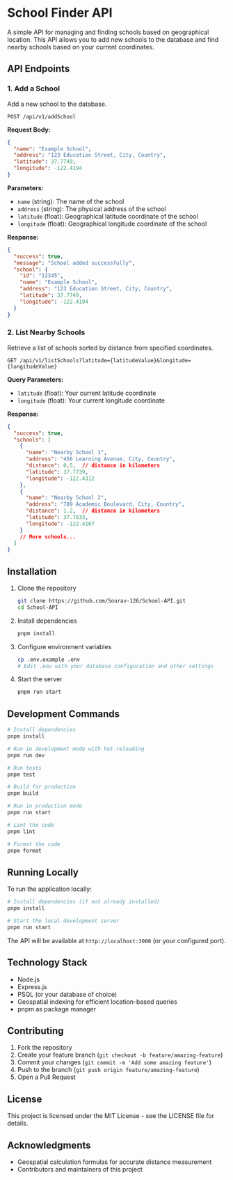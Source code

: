 # School Finder API

A simple API for managing and finding schools based on geographical location. This API allows you to add new schools to the database and find nearby schools based on your current coordinates.

## API Endpoints

### 1. Add a School

Add a new school to the database.

```
POST /api/v1/addSchool
```

**Request Body:**
```json
{
  "name": "Example School",
  "address": "123 Education Street, City, Country",
  "latitude": 37.7749,
  "longitude": -122.4194
}
```

**Parameters:**
- `name` (string): The name of the school
- `address` (string): The physical address of the school
- `latitude` (float): Geographical latitude coordinate of the school
- `longitude` (float): Geographical longitude coordinate of the school

**Response:**
```json
{
  "success": true,
  "message": "School added successfully",
  "school": {
    "id": "12345",
    "name": "Example School",
    "address": "123 Education Street, City, Country",
    "latitude": 37.7749,
    "longitude": -122.4194
  }
}
```

### 2. List Nearby Schools

Retrieve a list of schools sorted by distance from specified coordinates.

```
GET /api/v1/listSchools?latitude={latitudeValue}&longitude={longitudeValue}
```

**Query Parameters:**
- `latitude` (float): Your current latitude coordinate
- `longitude` (float): Your current longitude coordinate

**Response:**
```json
{
  "success": true,
  "schools": [
    {
      "name": "Nearby School 1",
      "address": "456 Learning Avenue, City, Country",
      "distance": 0.5,  // distance in kilometers
      "latitude": 37.7739,
      "longitude": -122.4312
    },
    {
      "name": "Nearby School 2",
      "address": "789 Academic Boulevard, City, Country",
      "distance": 1.2,  // distance in kilometers
      "latitude": 37.7833,
      "longitude": -122.4167
    }
    // More schools...
  ]
}
```

## Installation

1. Clone the repository
   ```bash
   git clone https://github.com/Sourav-126/School-API.git
   cd School-API
   ```

2. Install dependencies
   ```bash
   pnpm install
   ```

3. Configure environment variables
   ```bash
   cp .env.example .env
   # Edit .env with your database configuration and other settings
   ```

4. Start the server
   ```bash
   pnpm run start
   ```

## Development Commands

```bash
# Install dependencies
pnpm install

# Run in development mode with hot-reloading
pnpm run dev

# Run tests
pnpm test

# Build for production
pnpm build

# Run in production mode
pnpm run start

# Lint the code
pnpm lint

# Format the code
pnpm format
```

## Running Locally

To run the application locally:

```bash
# Install dependencies (if not already installed)
pnpm install

# Start the local development server
pnpm run start
```

The API will be available at `http://localhost:3000` (or your configured port).

## Technology Stack

- Node.js
- Express.js
- PSQL (or your database of choice)
- Geospatial indexing for efficient location-based queries
- pnpm as package manager

## Contributing

1. Fork the repository
2. Create your feature branch (`git checkout -b feature/amazing-feature`)
3. Commit your changes (`git commit -m 'Add some amazing feature'`)
4. Push to the branch (`git push origin feature/amazing-feature`)
5. Open a Pull Request

## License

This project is licensed under the MIT License - see the LICENSE file for details.

## Acknowledgments

- Geospatial calculation formulas for accurate distance measurement
- Contributors and maintainers of this project
